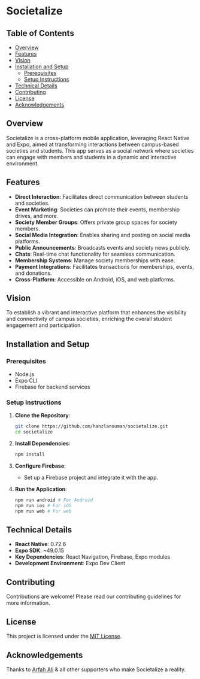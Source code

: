 # Societalize

## Table of Contents

- [Overview](#overview)
- [Features](#features)
- [Vision](#vision)
- [Installation and Setup](#installation-and-setup)
  - [Prerequisites](#prerequisites)
  - [Setup Instructions](#setup-instructions)
- [Technical Details](#technical-details)
- [Contributing](#contributing)
- [License](#license)
- [Acknowledgements](#acknowledgements)

## Overview

Societalize is a cross-platform mobile application, leveraging React Native and Expo, aimed at transforming interactions between campus-based societies and students. This app serves as a social network where societies can engage with members and students in a dynamic and interactive environment.

## Features

- **Direct Interaction**: Facilitates direct communication between students and societies.
- **Event Marketing**: Societies can promote their events, membership drives, and more.
- **Society Member Groups**: Offers private group spaces for society members.
- **Social Media Integration**: Enables sharing and posting on social media platforms.
- **Public Announcements**: Broadcasts events and society news publicly.
- **Chats**: Real-time chat functionality for seamless communication.
- **Membership Systems**: Manage society memberships with ease.
- **Payment Integrations**: Facilitates transactions for memberships, events, and donations.
- **Cross-Platform**: Accessible on Android, iOS, and web platforms.

## Vision

To establish a vibrant and interactive platform that enhances the visibility and connectivity of campus societies, enriching the overall student engagement and participation.

## Installation and Setup

### Prerequisites

- Node.js
- Expo CLI
- Firebase for backend services

### Setup Instructions

1. **Clone the Repository**:
   ```bash
   git clone https://github.com/hanzlanouman/societalize.git
   cd societalize
   ```

2. **Install Dependencies**:
   ```bash
   npm install
   ```

3. **Configure Firebase**:
   - Set up a Firebase project and integrate it with the app.

4. **Run the Application**:
   ```bash
   npm run android # For Android
   npm run ios # For iOS
   npm run web # For web
   ```

## Technical Details

- **React Native**: 0.72.6
- **Expo SDK**: ~49.0.15
- **Key Dependencies**: React Navigation, Firebase, Expo modules
- **Development Environment**: Expo Dev Client

## Contributing

Contributions are welcome! Please read our contributing guidelines for more information.

## License

This project is licensed under the [MIT License](LICENSE).

## Acknowledgements

Thanks to [Arfah Ali](https://www.github.com/ArfahAli) & all other supporters who make Societalize a reality.
